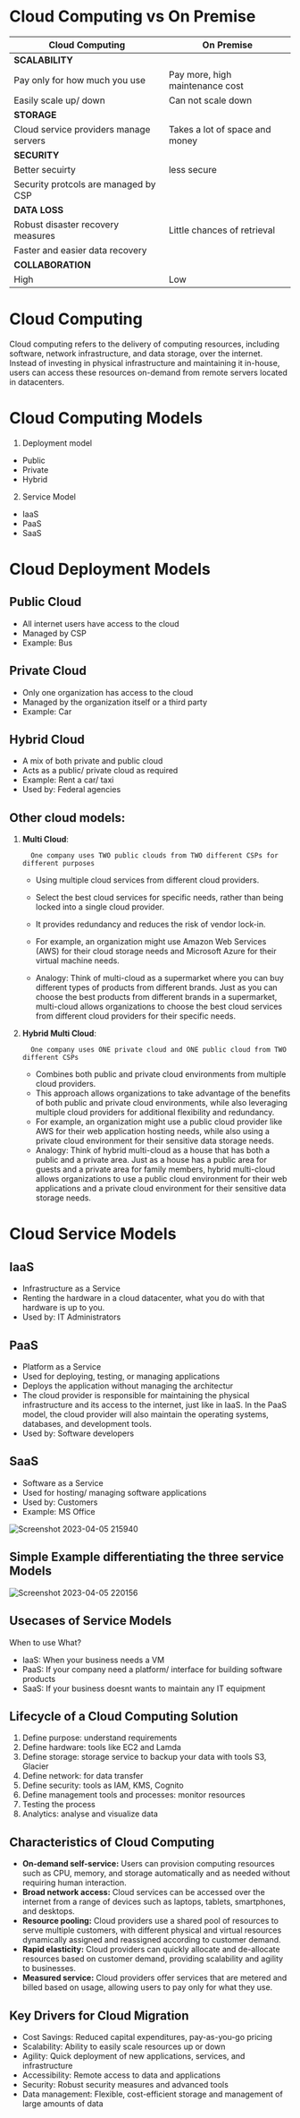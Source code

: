 # Cloud Computing vs On Premise

Cloud Computing   | On Premise
--- | --- 
**SCALABILITY**               | 
Pay only for how much you use |Pay more, high maintenance cost
Easily scale up/ down         |Can not scale down
**STORAGE**                |
Cloud service providers manage servers | Takes a lot of space and money
**SECURITY**|
Better secuirty | less secure
Security protcols are managed by CSP|
**DATA LOSS**|
Robust disaster recovery measures|Little chances of retrieval
Faster and easier data recovery|
**COLLABORATION**|
High|Low


# Cloud Computing
Cloud computing refers to the delivery of computing resources, including software, network infrastructure, and data storage, over the internet. Instead of investing in physical infrastructure and maintaining it in-house, users can access these resources on-demand from remote servers located in datacenters. 
# Cloud Computing Models
1. Deployment model
  * Public
  * Private
  * Hybrid
2. Service Model
  * IaaS
  * PaaS
  * SaaS

# Cloud Deployment Models


## Public Cloud
- All internet users have access to the cloud
- Managed by CSP
- Example: Bus

## Private Cloud
- Only one organization has access to the cloud
- Managed by the organization itself or a third party
- Example: Car

## Hybrid Cloud
- A mix of both private and public cloud
- Acts as a public/ private cloud as required
- Example: Rent a car/ taxi
- Used by: Federal agencies

## Other cloud models: 
1. **Multi Cloud**: 

         One company uses TWO public clouds from TWO different CSPs for different purposes 

   * Using multiple cloud services from different cloud providers. 
   * Select the best cloud services for specific needs, rather than being locked into a single cloud provider. 
   * It provides redundancy and reduces the risk of vendor lock-in.
   * For example, an organization might use Amazon Web Services (AWS) for their cloud storage needs and Microsoft Azure for their virtual machine needs.
 
   * Analogy: Think of multi-cloud as a supermarket where you can buy different types of products from different brands. Just as you can choose the best products from different brands in a supermarket, multi-cloud allows organizations to choose the best cloud services from different cloud providers for their specific needs.

2. **Hybrid Multi Cloud**:

         One company uses ONE private cloud and ONE public cloud from TWO different CSPs 

   * Combines both public and private cloud environments from multiple cloud providers. 
   * This approach allows organizations to take advantage of the benefits of both public and private cloud environments, while also leveraging multiple cloud providers for additional flexibility and redundancy.
   * For example, an organization might use a public cloud provider like AWS for their web application hosting needs, while also using a private cloud environment for their sensitive data storage needs.
   * Analogy: Think of hybrid multi-cloud as a house that has both a public and a private area. Just as a house has a public area for guests and a private area for family members, hybrid multi-cloud allows organizations to use a public cloud environment for their web applications and a private cloud environment for their sensitive data storage needs.
      
# Cloud Service Models

## IaaS
- Infrastructure as a Service
- Renting the hardware in a cloud datacenter, what you do with that hardware is up to you.
- Used by: IT Administrators


## PaaS
- Platform as a Service
- Used for deploying, testing, or managing applications
- Deploys the application without managing the architectur
- The cloud provider is responsible for maintaining the physical infrastructure and its access to the internet, just like in IaaS. In the PaaS model, the cloud provider will also maintain the operating systems, databases, and development tools.
- Used by: Software developers


## SaaS
- Software as a Service
- Used for hosting/ managing software applications
- Used by: Customers
- Example: MS Office

![Screenshot 2023-04-05 215940](https://user-images.githubusercontent.com/128154979/230605711-f23af630-702e-423c-8ef2-e0a8c504988c.png)

## Simple Example differentiating the three service Models

![Screenshot 2023-04-05 220156](https://user-images.githubusercontent.com/128154979/230605881-876cdcdd-1393-4c27-af41-18dd5f722b3e.png)


## Usecases of Service Models
When to use What?
- IaaS: When your business needs a VM
- PaaS: If your company need a platform/ interface for building software products
- SaaS: If your business doesnt wants to maintain any IT equipment


## Lifecycle of a Cloud Computing Solution
1. Define purpose: understand requirements
2. Define hardware: tools like EC2 and Lamda
3. Define storage: storage service to backup your data with tools S3, Glacier
4. Define network: for data transfer
5. Define security: tools as IAM, KMS, Cognito
6. Define management tools and processes: monitor resources 
7. Testing the process
8. Analytics: analyse and visualize data 

## Characteristics of Cloud Computing
  * **On-demand self-service:** Users can provision computing resources such as CPU, memory, and storage automatically and as needed without requiring human interaction.
  * **Broad network access:** Cloud services can be accessed over the internet from a range of devices such as laptops, tablets, smartphones, and desktops.
  * **Resource pooling:** Cloud providers use a shared pool of resources to serve multiple customers, with different physical and virtual resources dynamically assigned and reassigned according to customer demand.
  * **Rapid elasticity:** Cloud providers can quickly allocate and de-allocate resources based on customer demand, providing scalability and agility to businesses.
  * **Measured service:** Cloud providers offer services that are metered and billed based on usage, allowing users to pay only for what they use.

## Key Drivers for Cloud Migration
- Cost Savings: Reduced capital expenditures, pay-as-you-go pricing
- Scalability: Ability to easily scale resources up or down
- Agility: Quick deployment of new applications, services, and infrastructure
- Accessibility: Remote access to data and applications
- Security: Robust security measures and advanced tools
- Data management: Flexible, cost-efficient storage and management of large amounts of data

